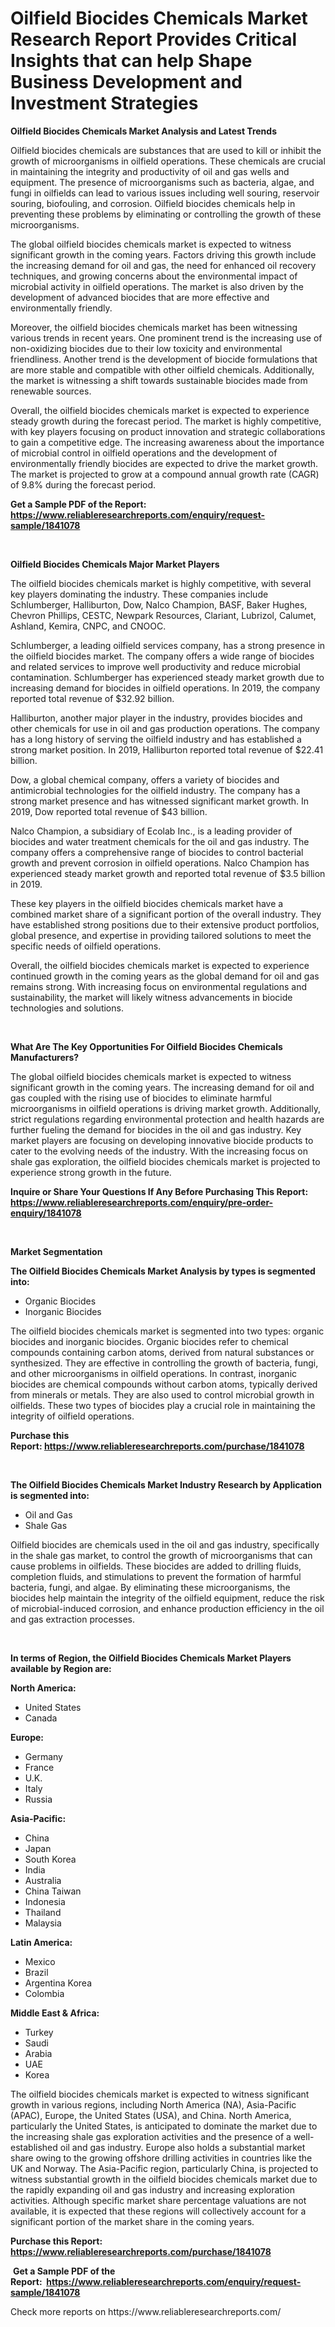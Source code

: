 <p><h1>Oilfield Biocides Chemicals Market Research Report Provides Critical Insights that can help Shape Business Development and Investment Strategies</h1></p><p><strong>Oilfield Biocides Chemicals Market Analysis and Latest Trends</strong></p>
<p><p>Oilfield biocides chemicals are substances that are used to kill or inhibit the growth of microorganisms in oilfield operations. These chemicals are crucial in maintaining the integrity and productivity of oil and gas wells and equipment. The presence of microorganisms such as bacteria, algae, and fungi in oilfields can lead to various issues including well souring, reservoir souring, biofouling, and corrosion. Oilfield biocides chemicals help in preventing these problems by eliminating or controlling the growth of these microorganisms.</p><p>The global oilfield biocides chemicals market is expected to witness significant growth in the coming years. Factors driving this growth include the increasing demand for oil and gas, the need for enhanced oil recovery techniques, and growing concerns about the environmental impact of microbial activity in oilfield operations. The market is also driven by the development of advanced biocides that are more effective and environmentally friendly.</p><p>Moreover, the oilfield biocides chemicals market has been witnessing various trends in recent years. One prominent trend is the increasing use of non-oxidizing biocides due to their low toxicity and environmental friendliness. Another trend is the development of biocide formulations that are more stable and compatible with other oilfield chemicals. Additionally, the market is witnessing a shift towards sustainable biocides made from renewable sources.</p><p>Overall, the oilfield biocides chemicals market is expected to experience steady growth during the forecast period. The market is highly competitive, with key players focusing on product innovation and strategic collaborations to gain a competitive edge. The increasing awareness about the importance of microbial control in oilfield operations and the development of environmentally friendly biocides are expected to drive the market growth. The market is projected to grow at a compound annual growth rate (CAGR) of 9.8% during the forecast period.</p></p>
<p><strong>Get a Sample PDF of the Report:&nbsp; <a href="https://www.reliableresearchreports.com/enquiry/request-sample/1841078">https://www.reliableresearchreports.com/enquiry/request-sample/1841078</a></strong></p>
<p>&nbsp;</p>
<p><strong>Oilfield Biocides Chemicals Major Market Players</strong></p>
<p><p>The oilfield biocides chemicals market is highly competitive, with several key players dominating the industry. These companies include Schlumberger, Halliburton, Dow, Nalco Champion, BASF, Baker Hughes, Chevron Phillips, CESTC, Newpark Resources, Clariant, Lubrizol, Calumet, Ashland, Kemira, CNPC, and CNOOC.</p><p>Schlumberger, a leading oilfield services company, has a strong presence in the oilfield biocides market. The company offers a wide range of biocides and related services to improve well productivity and reduce microbial contamination. Schlumberger has experienced steady market growth due to increasing demand for biocides in oilfield operations. In 2019, the company reported total revenue of $32.92 billion.</p><p>Halliburton, another major player in the industry, provides biocides and other chemicals for use in oil and gas production operations. The company has a long history of serving the oilfield industry and has established a strong market position. In 2019, Halliburton reported total revenue of $22.41 billion.</p><p>Dow, a global chemical company, offers a variety of biocides and antimicrobial technologies for the oilfield industry. The company has a strong market presence and has witnessed significant market growth. In 2019, Dow reported total revenue of $43 billion.</p><p>Nalco Champion, a subsidiary of Ecolab Inc., is a leading provider of biocides and water treatment chemicals for the oil and gas industry. The company offers a comprehensive range of biocides to control bacterial growth and prevent corrosion in oilfield operations. Nalco Champion has experienced steady market growth and reported total revenue of $3.5 billion in 2019.</p><p>These key players in the oilfield biocides chemicals market have a combined market share of a significant portion of the overall industry. They have established strong positions due to their extensive product portfolios, global presence, and expertise in providing tailored solutions to meet the specific needs of oilfield operations.</p><p>Overall, the oilfield biocides chemicals market is expected to experience continued growth in the coming years as the global demand for oil and gas remains strong. With increasing focus on environmental regulations and sustainability, the market will likely witness advancements in biocide technologies and solutions.</p></p>
<p>&nbsp;</p>
<p><strong>What Are The Key Opportunities For Oilfield Biocides Chemicals Manufacturers?</strong></p>
<p><p>The global oilfield biocides chemicals market is expected to witness significant growth in the coming years. The increasing demand for oil and gas coupled with the rising use of biocides to eliminate harmful microorganisms in oilfield operations is driving market growth. Additionally, strict regulations regarding environmental protection and health hazards are further fueling the demand for biocides in the oil and gas industry. Key market players are focusing on developing innovative biocide products to cater to the evolving needs of the industry. With the increasing focus on shale gas exploration, the oilfield biocides chemicals market is projected to experience strong growth in the future.</p></p>
<p><strong>Inquire or Share Your Questions If Any Before Purchasing This Report: <a href="https://www.reliableresearchreports.com/enquiry/pre-order-enquiry/1841078">https://www.reliableresearchreports.com/enquiry/pre-order-enquiry/1841078</a></strong></p>
<p>&nbsp;</p>
<p><strong>Market Segmentation</strong></p>
<p><strong>The Oilfield Biocides Chemicals Market Analysis by types is segmented into:</strong></p>
<p><ul><li>Organic Biocides</li><li>Inorganic Biocides</li></ul></p>
<p><p>The oilfield biocides chemicals market is segmented into two types: organic biocides and inorganic biocides. Organic biocides refer to chemical compounds containing carbon atoms, derived from natural substances or synthesized. They are effective in controlling the growth of bacteria, fungi, and other microorganisms in oilfield operations. In contrast, inorganic biocides are chemical compounds without carbon atoms, typically derived from minerals or metals. They are also used to control microbial growth in oilfields. These two types of biocides play a crucial role in maintaining the integrity of oilfield operations.</p></p>
<p><strong>Purchase this Report:&nbsp;<a href="https://www.reliableresearchreports.com/purchase/1841078">https://www.reliableresearchreports.com/purchase/1841078</a></strong></p>
<p>&nbsp;</p>
<p><strong>The Oilfield Biocides Chemicals Market Industry Research by Application is segmented into:</strong></p>
<p><ul><li>Oil and Gas</li><li>Shale Gas</li></ul></p>
<p><p>Oilfield biocides are chemicals used in the oil and gas industry, specifically in the shale gas market, to control the growth of microorganisms that can cause problems in oilfields. These biocides are added to drilling fluids, completion fluids, and stimulations to prevent the formation of harmful bacteria, fungi, and algae. By eliminating these microorganisms, the biocides help maintain the integrity of the oilfield equipment, reduce the risk of microbial-induced corrosion, and enhance production efficiency in the oil and gas extraction processes.</p></p>
<p>&nbsp;</p>
<p><strong>In terms of Region, the Oilfield Biocides Chemicals Market Players available by Region are:</strong></p>
<p>
    <p> <strong> North America: </strong>
        <ul>
            <li>United States</li>
            <li>Canada</li>
        </ul>
        </p> 
    <p> <strong> Europe: </strong>
        <ul>
            <li>Germany</li>
            <li>France</li>
            <li>U.K.</li>
            <li>Italy</li>
            <li>Russia</li>
        </ul>
        </p> 
    <p> <strong> Asia-Pacific: </strong>
        <ul>
            <li>China</li>
            <li>Japan</li>
            <li>South Korea</li>
            <li>India</li>
            <li>Australia</li>
            <li>China Taiwan</li>
            <li>Indonesia</li>
            <li>Thailand</li>
            <li>Malaysia</li>
        </ul>
        </p> 
    <p> <strong> Latin America: </strong>
        <ul>
            <li>Mexico</li>
            <li>Brazil</li>
            <li>Argentina Korea</li>
            <li>Colombia</li>
        </ul>
        </p> 
    <p> <strong> Middle East & Africa: </strong>
        <ul>
            <li>Turkey</li>
            <li>Saudi</li>
            <li>Arabia</li>
            <li>UAE</li>
            <li>Korea</li>
        </ul>
    </p>
    </p>
<p><p>The oilfield biocides chemicals market is expected to witness significant growth in various regions, including North America (NA), Asia-Pacific (APAC), Europe, the United States (USA), and China. North America, particularly the United States, is anticipated to dominate the market due to the increasing shale gas exploration activities and the presence of a well-established oil and gas industry. Europe also holds a substantial market share owing to the growing offshore drilling activities in countries like the UK and Norway. The Asia-Pacific region, particularly China, is projected to witness substantial growth in the oilfield biocides chemicals market due to the rapidly expanding oil and gas industry and increasing exploration activities. Although specific market share percentage valuations are not available, it is expected that these regions will collectively account for a significant portion of the market share in the coming years.</p></p>
<p><strong>Purchase this Report: <a href="https://www.reliableresearchreports.com/purchase/1841078">https://www.reliableresearchreports.com/purchase/1841078</a></strong></p>
<p>&nbsp;<strong>Get a Sample PDF of the Report:&nbsp;&nbsp;<a href="https://www.reliableresearchreports.com/enquiry/request-sample/1841078">https://www.reliableresearchreports.com/enquiry/request-sample/1841078</a></strong></p>
<p><strong></strong></p>
<p>Check more reports on https://www.reliableresearchreports.com/</p>